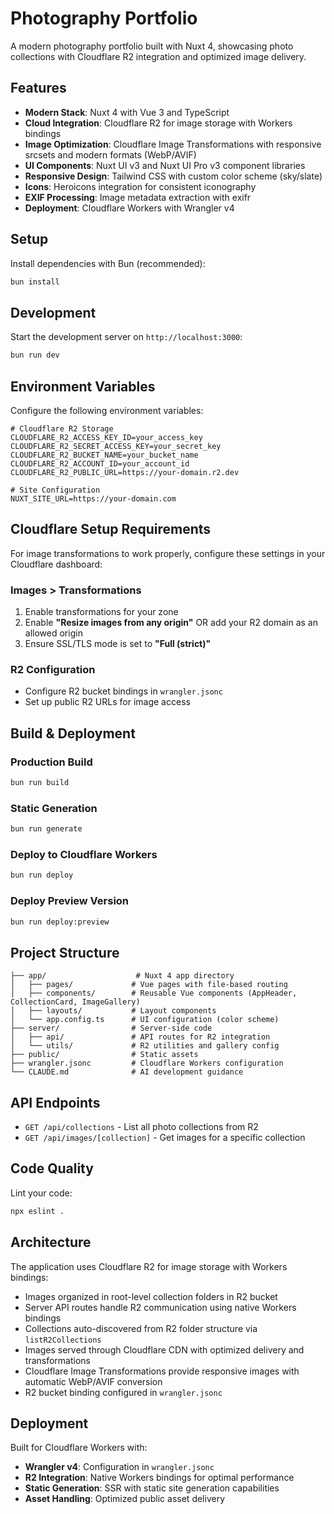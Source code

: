 # Photography Portfolio

A modern photography portfolio built with Nuxt 4, showcasing photo collections with Cloudflare R2 integration and optimized image delivery.

## Features

- **Modern Stack**: Nuxt 4 with Vue 3 and TypeScript
- **Cloud Integration**: Cloudflare R2 for image storage with Workers bindings
- **Image Optimization**: Cloudflare Image Transformations with responsive srcsets and modern formats (WebP/AVIF)
- **UI Components**: Nuxt UI v3 and Nuxt UI Pro v3 component libraries
- **Responsive Design**: Tailwind CSS with custom color scheme (sky/slate)
- **Icons**: Heroicons integration for consistent iconography
- **EXIF Processing**: Image metadata extraction with exifr
- **Deployment**: Cloudflare Workers with Wrangler v4

## Setup

Install dependencies with Bun (recommended):

```bash
bun install
```

## Development

Start the development server on `http://localhost:3000`:

```bash
bun run dev
```

## Environment Variables

Configure the following environment variables:

```env
# Cloudflare R2 Storage
CLOUDFLARE_R2_ACCESS_KEY_ID=your_access_key
CLOUDFLARE_R2_SECRET_ACCESS_KEY=your_secret_key
CLOUDFLARE_R2_BUCKET_NAME=your_bucket_name
CLOUDFLARE_R2_ACCOUNT_ID=your_account_id
CLOUDFLARE_R2_PUBLIC_URL=https://your-domain.r2.dev

# Site Configuration
NUXT_SITE_URL=https://your-domain.com
```

## Cloudflare Setup Requirements

For image transformations to work properly, configure these settings in your Cloudflare dashboard:

### Images > Transformations
1. Enable transformations for your zone
2. Enable **"Resize images from any origin"** OR add your R2 domain as an allowed origin
3. Ensure SSL/TLS mode is set to **"Full (strict)"**

### R2 Configuration
- Configure R2 bucket bindings in `wrangler.jsonc`
- Set up public R2 URLs for image access

## Build & Deployment

### Production Build
```bash
bun run build
```

### Static Generation
```bash
bun run generate
```

### Deploy to Cloudflare Workers
```bash
bun run deploy
```

### Deploy Preview Version
```bash
bun run deploy:preview
```

## Project Structure

```
├── app/                    # Nuxt 4 app directory
│   ├── pages/             # Vue pages with file-based routing
│   ├── components/        # Reusable Vue components (AppHeader, CollectionCard, ImageGallery)
│   ├── layouts/           # Layout components
│   └── app.config.ts      # UI configuration (color scheme)
├── server/                # Server-side code
│   ├── api/               # API routes for R2 integration
│   └── utils/             # R2 utilities and gallery config
├── public/                # Static assets
├── wrangler.jsonc         # Cloudflare Workers configuration
└── CLAUDE.md              # AI development guidance
```

## API Endpoints

- `GET /api/collections` - List all photo collections from R2
- `GET /api/images/[collection]` - Get images for a specific collection

## Code Quality

Lint your code:
```bash
npx eslint .
```

## Architecture

The application uses Cloudflare R2 for image storage with Workers bindings:
- Images organized in root-level collection folders in R2 bucket
- Server API routes handle R2 communication using native Workers bindings
- Collections auto-discovered from R2 folder structure via `listR2Collections`
- Images served through Cloudflare CDN with optimized delivery and transformations
- Cloudflare Image Transformations provide responsive images with automatic WebP/AVIF conversion
- R2 bucket binding configured in `wrangler.jsonc`

## Deployment

Built for Cloudflare Workers with:
- **Wrangler v4**: Configuration in `wrangler.jsonc`
- **R2 Integration**: Native Workers bindings for optimal performance
- **Static Generation**: SSR with static site generation capabilities
- **Asset Handling**: Optimized public asset delivery